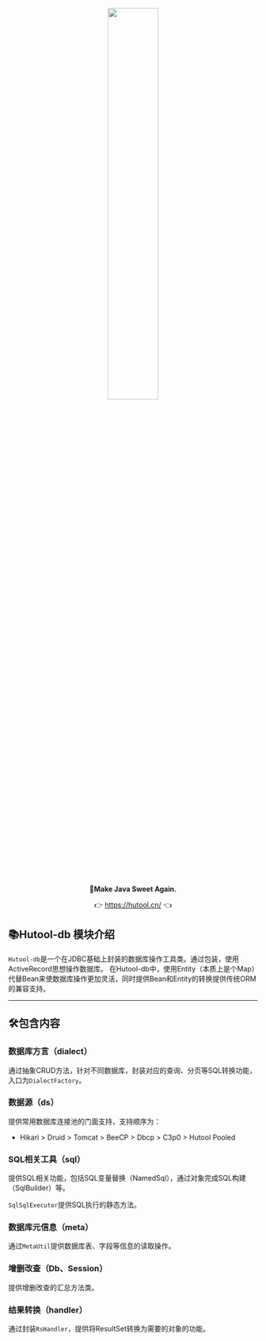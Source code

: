 <p align="center">
	<a href="https://hutool.cn/"><img src="https://plus.hutool.cn/images/hutool.svg" width="45%"></a>
</p>
<p align="center">
	<strong>🍬Make Java Sweet Again.</strong>
</p>
<p align="center">
	👉 <a href="https://hutool.cn">https://hutool.cn/</a> 👈
</p>

## 📚Hutool-db 模块介绍

`Hutool-db`是一个在JDBC基础上封装的数据库操作工具类。通过包装，使用ActiveRecord思想操作数据库。
在Hutool-db中，使用Entity（本质上是个Map）代替Bean来使数据库操作更加灵活，同时提供Bean和Entity的转换提供传统ORM的兼容支持。

-------------------------------------------------------------------------------

## 🛠️包含内容

### 数据库方言（dialect）
通过抽象CRUD方法，针对不同数据库，封装对应的查询、分页等SQL转换功能，入口为`DialectFactory`。

### 数据源（ds）
提供常用数据库连接池的门面支持，支持顺序为：

- Hikari > Druid > Tomcat > BeeCP > Dbcp > C3p0 > Hutool Pooled

### SQL相关工具（sql）
提供SQL相关功能，包括SQL变量替换（NamedSql），通过对象完成SQL构建（SqlBuilder）等。

`SqlSqlExecutor`提供SQL执行的静态方法。

### 数据库元信息（meta）
通过`MetaUtil`提供数据库表、字段等信息的读取操作。

### 增删改查（Db、Session）
提供增删改查的汇总方法类。

### 结果转换（handler）
通过封装`RsHandler`，提供将ResultSet转换为需要的对象的功能。